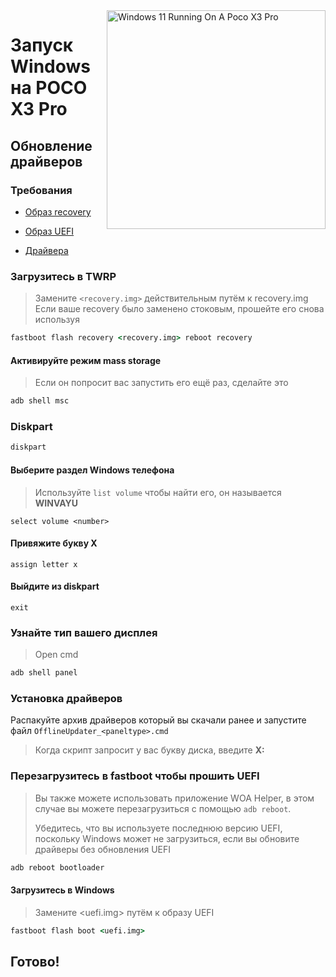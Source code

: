 <img align="right" src="https://github.com/woa-vayu/src_vayu_windows/blob/main/2Poco X3 Pro Windows.png" width="350" alt="Windows 11 Running On A Poco X3 Pro">


# Запуск Windows на POCO X3 Pro

## Обновление драйверов 

### Требования 
- [Образ recovery](https://github.com/woa-vayu-archive/Port-Windows-11-POCO-X3-Pro/releases/tag/Recoveries)

- [Образ UEFI](https://github.com/woa-vayu/msmnilePkg/releases/latest)

- [Драйвера](https://github.com/woa-vayu/Vayu-Drivers/releases/latest)

### Загрузитесь в TWRP
> Замените `<recovery.img>` действительным путём к recovery.img
> Если ваше recovery было заменено стоковым, прошейте его снова используя
```cmd
fastboot flash recovery <recovery.img> reboot recovery
```

#### Активируйте режим mass storage 
> Если он попросит вас запустить его ещё раз, сделайте это
```cmd
adb shell msc
```

### Diskpart
```cmd
diskpart
```

#### Выберите раздел Windows телефона
> Используйте `list volume` чтобы найти его, он называется **WINVAYU**
```diskpart
select volume <number>
```

#### Привяжите букву X
```diskpart
assign letter x
```

#### Выйдите из diskpart
```diskpart
exit
```

### Узнайте тип вашего дисплея 
> Open cmd
```cmd
adb shell panel
```

### Установка драйверов 
Распакуйте архив драйверов который вы скачали ранее и запустите файл `OfflineUpdater_<paneltype>.cmd` 
> Когда скрипт запросит у вас букву диска, введите **X:**
  
### Перезагрузитесь в fastboot чтобы прошить UEFI
> Вы также можете использовать приложение WOA Helper, в этом случае вы можете перезагрузиться с помощью ``adb reboot``.
>
> Убедитесь, что вы используете последнюю версию UEFI, поскольку Windows может не загрузиться, если вы обновите драйверы без обновления UEFI
```cmd
adb reboot bootloader
```

#### Загрузитесь в Windows
> Замените <uefi.img> путём к образу UEFI 
```cmd
fastboot flash boot <uefi.img>
```
## Готово!
